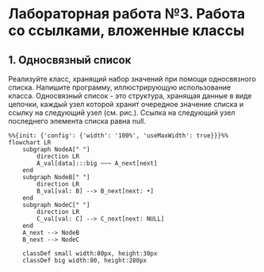 # Лабораторная работа №3. Работа со ссылками, вложенные классы
## 1. Односвязный список
Реализуйте класс, хранящий набор значений при помощи односвязного списка. Напишите программу, иллюстрирующую использование класса.
Односвязный список - это структура, хранящая данные в виде цепочки, каждый узел которой хранит очередное значение списка и ссылку на следующий узел (см. рис.). Ссылка на следующий узел последнего элемента списка равна null.

```mermaid
%%{init: {'config': {'width': '100%', 'useMaxWidth': true}}}%%
flowchart LR
    subgraph NodeA[" "]
        direction LR
        A_val[data]:::big ~~~ A_next[next]
    end
    subgraph NodeB[" "]
        direction LR
        B_val[val: B] --> B_next[next: •]
    end
    subgraph NodeC[" "]
        direction LR
        C_val[val: C] --> C_next[next: NULL]
    end
    A_next --> NodeB
    B_next --> NodeC

	classDef small width:80px, height:30px
    classDef big width:80, height:280px
```